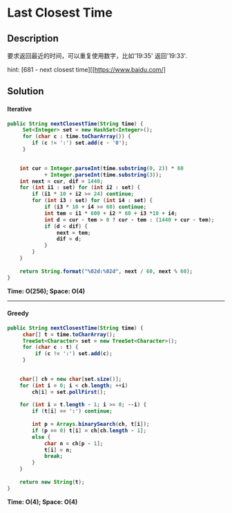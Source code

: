 # Last Closest Time



## Description

要求返回最近的时间，可以重复使用数字，比如'19:35' 返回'19:33'.

hint: [681 - next closest time][[https://www.baidu.com/]
<b>


## Solution

#### Iterative

```java
public String nextClosestTime(String time) {
	 Set<Integer> set = new HashSet<Integer>();
     for (char c : time.toCharArray()) {
        if (c != ':') set.add(c - '0');
     }
     

    int cur = Integer.parseInt(time.substring(0, 2)) * 60 
            + Integer.parseInt(time.substring(3));
    int next = cur, dif = 1440;
    for (int i1 : set) for (int i2 : set) {
        if (i1 * 10 + i2 >= 24) continue;
        for (int i3 : set) for (int i4 : set) {
            if (i3 * 10 + i4 >= 60) continue;
            int tem = i1 * 600 + i2 * 60 + i3 *10 + i4;
            int d = cur - tem > 0 ? cur - tem : (1440 + cur - tem);
            if (d < dif) {
                next = tem;
                dif = d;
            }
        }
    }
    
    return String.format("%02d:%02d", next / 60, next % 60);
}
```

__Time__: O(256);  __Space__: O(4)

***

#### Greedy

``` java
public String nextClosestTime(String time) {
     char[] t = time.toCharArray();
     TreeSet<Character> set = new TreeSet<Character>();
     for (char c : t) {
         if (c != ':') set.add(c);
     }
     

    char[] ch = new char[set.size()];
    for (int i = 0; i < ch.length; ++i)
        ch[i] = set.pollFirst();
    
    for (int i = t.length - 1; i >= 0; --i) {
        if (t[i] == ':') continue;
        
        int p = Arrays.binarySearch(ch, t[i]);
        if (p == 0) t[i] = ch[ch.length - 1];
        else {
            char n = ch[p - 1];
            t[i] = n;
            break;
        }
    }
    
    return new String(t);
}
```

**Time**: O(4);  **Space**: O(4)
